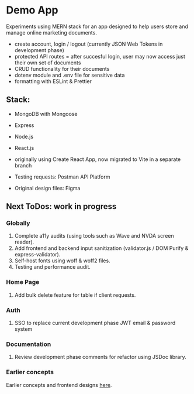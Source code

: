 # **Demo App**

Experiments using MERN stack for an app designed to help users store and manage online marketing documents. 

- create account, login / logout (currently JSON Web Tokens in development phase)
- protected API routes = after succesful login, user may now access just their own set of documents 
- CRUD functionality for their documents
- dotenv module and .env file for sensitive data
- formatting with ESLint & Prettier 

## **Stack:**
- MongoDB with Mongoose 
- Express
- Node.js 
- React.js 
- originally using Create React App, now migrated to Vite in a separate branch

- Testing requests: Postman API Platform
- Original design files: Figma


## **Next ToDos: work in progress** 

### **Globally**
1) Complete a11y audits (using tools such as Wave and NVDA screen reader). 
2) Add frontend and backend input sanitization (validator.js / DOM Purify & express-validator). 
3) Self-host fonts using woff & woff2 files.
3) Testing and performance audit.

### **Home Page** 

1) Add bulk delete feature for table if client requests.

### **Auth**
1) SSO to replace current development phase JWT email & password system

### **Documentation**
1) Review development phase comments for refactor using JSDoc library.


### **Earlier concepts**
 Earlier concepts and frontend designs [here](https://github.com/rhw-repo/content_simple).




